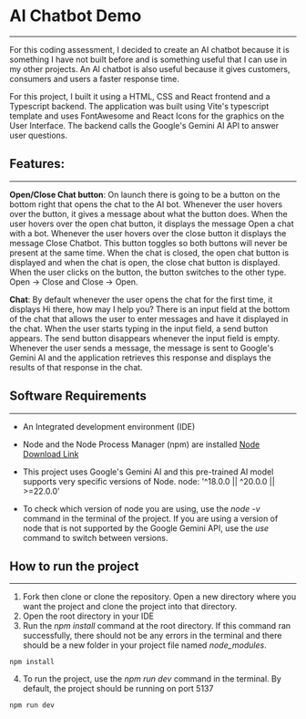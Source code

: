 # AI Chatbot Demo

---

For this coding assessment, I decided to create an AI chatbot because it is something I have not built before and is something useful that I can use in my other projects. An AI chatbot is also useful because it gives customers, consumers and users a faster response time.

For this project, I built it using a HTML, CSS and React frontend and a Typescript backend. The application was built using Vite's typescript template and uses FontAwesome and React Icons for the graphics on the User Interface. The backend calls the Google's Gemini AI API to answer user questions.

## Features:

---

**Open/Close Chat button**: On launch there is going to be a button on the bottom right that opens the chat to the AI bot. Whenever the user hovers over the button, it gives a message about what the button does. When the user hovers over the open chat button, it displays the message Open a chat with a bot. Whenever the user hovers over the close button it displays the message Close Chatbot.
This button toggles so both buttons will never be present at the same time. When the chat is closed, the open chat button is displayed and when the chat is open, the close chat button is displayed. When the user clicks on the button, the button switches to the other type. Open -> Close and Close -> Open.

**Chat**: By default whenever the user opens the chat for the first time, it displays Hi there, how may I help you? There is an input field at the bottom of the chat that allows the user to enter messages and have it displayed in the chat. When the user starts typing in the input field, a send button appears. The send button disappears whenever the input field is empty. Whenever the user sends a message, the message is sent to Google's Gemini AI and the application retrieves this response and displays the results of that response in the chat.

## Software Requirements

---

- An Integrated development environment (IDE)
- Node and the Node Process Manager (npm) are installed
  [Node Download Link](https://nodejs.org/en/learn/getting-started/how-to-install-nodejs)

- This project uses Google's Gemini AI and this pre-trained AI model supports very specific versions of Node.
  node: '^18.0.0 || ^20.0.0 || >=22.0.0'
- To check which version of node you are using, use the _node -v_ command in the terminal of the project. If you are using a version of node that is not supported by the Google Gemini API, use the _use_ command to switch between versions.

## How to run the project

---

1. Fork then clone or clone the repository.
   Open a new directory where you want the project and clone the project into that directory.
2. Open the root directory in your IDE
3. Run the _npm install_ command at the root directory. If this command ran successfully, there should not be any errors in the terminal and there should be a new folder in your project file named _node_modules_.

```
npm install
```

4. To run the project, use the _npm run dev_ command in the terminal. By default, the project should be running on port 5137

```
npm run dev
```
